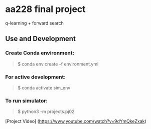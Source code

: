 # aa228 final project
q-learning + forward search

## Use and Development
### Create Conda environment:
> $ conda env create -f environment.yml 

### For active development:  
> $ conda activate sim_env

### To run simulator:
> $ python3 -m projects.pj02 

[Project Video] (https://www.youtube.com/watch?v=9dYmQkeZxak)
